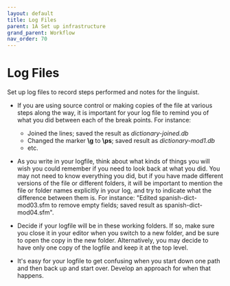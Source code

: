 ```yaml
---
layout: default
title: Log Files
parent: 1A Set up infrastructure
grand_parent: Workflow
nav_order: 70
---
```

# Log Files

Set up log files to record steps performed and notes for the linguist.

 - If you are using source control or making copies of the file at various steps along the way, it is important for your log file to remind you of what you did between each of the break points.  For instance:

   - Joined the lines; saved the result as *dictionary-joined.db*
   - Changed the marker **\\g** to **\\ps**; saved result as *dictionary-mod1.db*
   - etc.

 - As you write in your logfile, think about what kinds of things you will wish you could remember if you need to look back at what you did.  You may not need to know everything you did, but if you have made different versions of the file or different folders, it will be important to mention the file or folder names explicitly in your log, and try to indicate what the difference between them is.  For instance:  "Edited spanish-dict-mod03.sfm to remove empty fields; saved result as spanish-dict-mod04.sfm".

 - Decide if your logfile will be in these working folders.  If so, make sure you close it in your editor when you switch to a new folder, and be sure to open the copy in the new folder.  Alternatively, you may decide to have only one copy of the logfile and keep it at the top level.

 - It's easy for your logfile to get confusing when you start down one path and then back up and start over.  Develop an approach for when that happens.
